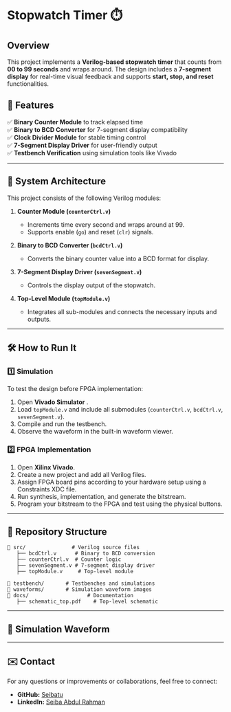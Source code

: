 # Stopwatch Timer ⏱️

## Overview
This project implements a **Verilog-based stopwatch timer** that counts from **00 to 99 seconds** and wraps around. The design includes a 
**7-segment display** for real-time visual feedback and supports **start, stop, and reset** functionalities.

## 📜 Features
✅ **Binary Counter Module** to track elapsed time  
✅ **Binary to BCD Converter** for 7-segment display compatibility  
✅ **Clock Divider Module** for stable timing control  
✅ **7-Segment Display Driver** for user-friendly output  
✅ **Testbench Verification** using simulation tools like Vivado 

---

## 📌 System Architecture
This project consists of the following Verilog modules:

1. **Counter Module (`counterCtrl.v`)**  
   - Increments time every second and wraps around at 99.
   - Supports enable (`go`) and reset (`clr`) signals.

2. **Binary to BCD Converter (`bcdCtrl.v`)**  
   - Converts the binary counter value into a BCD format for display.

3. **7-Segment Display Driver (`sevenSegment.v`)**  
   - Controls the display output of the stopwatch.

4. **Top-Level Module (`topModule.v`)**  
   - Integrates all sub-modules and connects the necessary inputs and outputs.

---

## 🛠️ How to Run It
### 1️⃣ Simulation
To test the design before FPGA implementation:
1. Open **Vivado Simulator** .
2. Load `topModule.v` and include all submodules (`counterCtrl.v`, `bcdCtrl.v`, `sevenSegment.v`).
3. Compile and run the testbench.
4. Observe the waveform in the built-in waveform viewer.

### 2️⃣ FPGA Implementation
1. Open **Xilinx Vivado**.
2. Create a new project and add all Verilog files.
3. Assign FPGA board pins according to your hardware setup using a Constraints XDC file.
4. Run synthesis, implementation, and generate the bitstream.
5. Program your bitstream to the FPGA and test using the physical buttons.

---

## 📂 Repository Structure
```
📂 src/               # Verilog source files
   ├── bcdCtrl.v      # Binary to BCD conversion
   ├── counterCtrl.v  # Counter logic   
   ├── sevenSegment.v # 7-segment display driver
   ├── topModule.v     # Top-level module

📂 testbench/       # Testbenches and simulations
📂 waveforms/       # Simulation waveform images
📂 docs/                   # Documentation
   ├── schematic_top.pdf	# Top-level schematic
```

---

## 📸 Simulation Waveform


---

## ✉️ Contact
For any questions or improvements or collaborations, feel free to connect:
- **GitHub:** [Seibatu](https://github.com/Seibatu)
- **LinkedIn:** [Seiba Abdul Rahman](https://www.linkedin.com/in/seiba-abdul-rahman)
